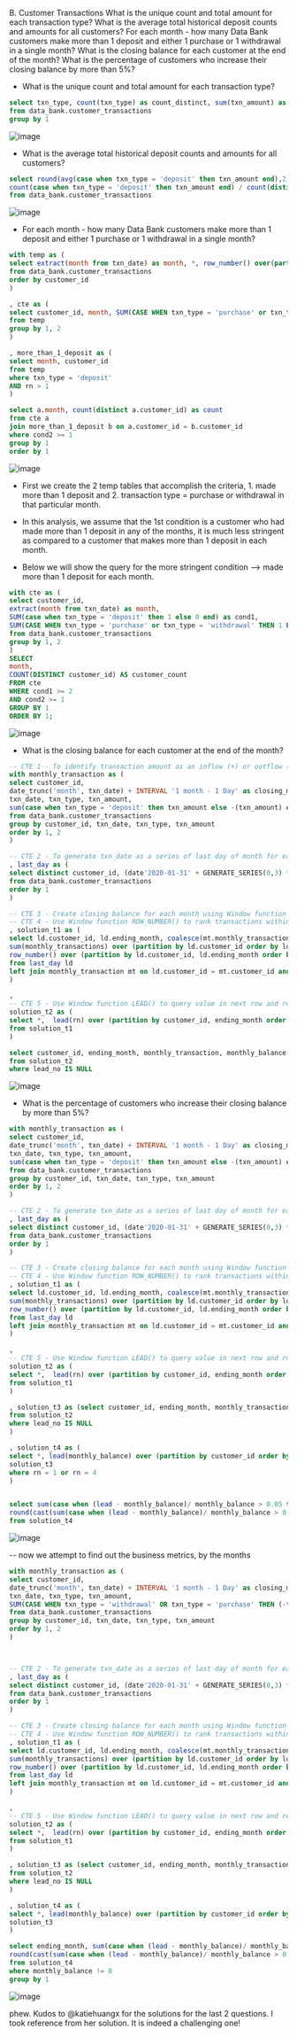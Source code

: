 B. Customer Transactions
What is the unique count and total amount for each transaction type?
What is the average total historical deposit counts and amounts for all customers?
For each month - how many Data Bank customers make more than 1 deposit and either 1 purchase or 1 withdrawal in a single month?
What is the closing balance for each customer at the end of the month?
What is the percentage of customers who increase their closing balance by more than 5%?

- What is the unique count and total amount for each transaction type?

```sql 
select txn_type, count(txn_type) as count_distinct, sum(txn_amount) as total_amount
from data_bank.customer_transactions
group by 1 
```
![image](https://user-images.githubusercontent.com/87967846/148574145-2f009ed5-9b1e-4169-8b80-b0c8c7e6f91c.png)


- What is the average total historical deposit counts and amounts for all customers?
```sql 
select round(avg(case when txn_type = 'deposit' then txn_amount end),2) as average_amount, 
count(case when txn_type = 'deposit' then txn_amount end) / count(distinct customer_id) as average_count_of_deposit
from data_bank.customer_transactions
```
![image](https://user-images.githubusercontent.com/87967846/148574214-86869da0-4952-42d4-919b-91f2f0c1d461.png)


- For each month - how many Data Bank customers make more than 1 deposit and either 1 purchase or 1 withdrawal in a single month?

```sql 
with temp as (
select extract(month from txn_date) as month, *, row_number() over(partition by customer_id, txn_type, extract(month from txn_date)) as rn
from data_bank.customer_transactions
order by customer_id 
) 

, cte as (
select customer_id, month, SUM(CASE WHEN txn_type = 'purchase' or txn_type = 'withdrawal' THEN 1 ELSE 0 END) as cond2 
from temp
group by 1, 2
)

, more_than_1_deposit as (
select month, customer_id 
from temp 
where txn_type = 'deposit'
AND rn > 1 
) 

select a.month, count(distinct a.customer_id) as count
from cte a 
join more_than_1_deposit b on a.customer_id = b.customer_id
where cond2 >= 1
group by 1 
order by 1
```

![image](https://user-images.githubusercontent.com/87967846/148574376-a3a2113a-9df7-45e4-9eda-e7859deed63c.png)

- First we create the 2 temp tables that accomplish the criteria, 1. made more than 1 deposit and 2. transaction type = purchase or withdrawal in that particular month. 
- In this analysis, we assume that the 1st condition is a customer who had made more than 1 deposit in any of the months, it is much less stringent as compared to a customer that makes more than 1 deposit in each month. 

- Below we will show the query for the more stringent condition --> made more than 1 deposit for each month. 


```sql 
with cte as (
select customer_id, 
extract(month from txn_date) as month, 
SUM(case when txn_type = 'deposit' then 1 else 0 end) as cond1, 
SUM(CASE WHEN txn_type = 'purchase' or txn_type = 'withdrawal' THEN 1 ELSE 0 END) as cond2
from data_bank.customer_transactions
group by 1, 2
)
SELECT
month,
COUNT(DISTINCT customer_id) AS customer_count
FROM cte
WHERE cond1 >= 2 
AND cond2 >= 1 
GROUP BY 1
ORDER BY 1;
```
![image](https://user-images.githubusercontent.com/87967846/148574750-79bd71a5-b4b7-4bbf-8238-a02ea5de758c.png)

- What is the closing balance for each customer at the end of the month?

```sql 
-- CTE 1 - To identify transaction amount as an inflow (+) or outflow (-) and create closing month
with monthly_transaction as (
select customer_id,
date_trunc('month', txn_date) + INTERVAL '1 month - 1 Day' as closing_month, 
txn_date, txn_type, txn_amount, 
sum(case when txn_type = 'deposit' then txn_amount else -(txn_amount) end) as monthly_transactions
from data_bank.customer_transactions
group by customer_id, txn_date, txn_type, txn_amount
order by 1, 2
)

-- CTE 2 - To generate txn_date as a series of last day of month for each customer
, last_day as (
select distinct customer_id, (date'2020-01-31' + GENERATE_SERIES(0,3) * INTERVAL '1 MONTH') as ending_month 
from data_bank.customer_transactions
order by 1 
)

-- CTE 3 - Create closing balance for each month using Window function SUM() to add changes during the month
-- CTE 4 - Use Window function ROW_NUMBER() to rank transactions within each month 
, solution_t1 as (
select ld.customer_id, ld.ending_month, coalesce(mt.monthly_transactions, 0) as monthly_transaction,
sum(monthly_transactions) over (partition by ld.customer_id order by ld.ending_month rows between unbounded preceding and current row) as monthly_balance, 
row_number() over (partition by ld.customer_id, ld.ending_month order by ld.ending_month) as rn
from last_day ld
left join monthly_transaction mt on ld.customer_id = mt.customer_id and ld.ending_month = mt.closing_month
)

, 
-- CTE 5 - Use Window function LEAD() to query value in next row and retrieve NULL for last row
solution_t2 as (
select *,  lead(rn) over (partition by customer_id, ending_month order by ending_month) as lead_no
from solution_t1
)

select customer_id, ending_month, monthly_transaction, monthly_balance
from solution_t2
where lead_no IS NULL 

```
![image](https://user-images.githubusercontent.com/87967846/148574921-3a018832-6389-4328-9456-dc5affa16ce2.png)


- What is the percentage of customers who increase their closing balance by more than 5%?



```sql 
with monthly_transaction as (
select customer_id,
date_trunc('month', txn_date) + INTERVAL '1 month - 1 Day' as closing_month, 
txn_date, txn_type, txn_amount, 
sum(case when txn_type = 'deposit' then txn_amount else -(txn_amount) end) as monthly_transactions
from data_bank.customer_transactions
group by customer_id, txn_date, txn_type, txn_amount
order by 1, 2
)

-- CTE 2 - To generate txn_date as a series of last day of month for each customer
, last_day as (
select distinct customer_id, (date'2020-01-31' + GENERATE_SERIES(0,3) * INTERVAL '1 MONTH') as ending_month 
from data_bank.customer_transactions
order by 1 
)

-- CTE 3 - Create closing balance for each month using Window function SUM() to add changes during the month
-- CTE 4 - Use Window function ROW_NUMBER() to rank transactions within each month 
, solution_t1 as (
select ld.customer_id, ld.ending_month, coalesce(mt.monthly_transactions, 0) as monthly_transaction,
sum(monthly_transactions) over (partition by ld.customer_id order by ld.ending_month rows between unbounded preceding and current row) as monthly_balance, 
row_number() over (partition by ld.customer_id, ld.ending_month order by ld.ending_month) as rn
from last_day ld
left join monthly_transaction mt on ld.customer_id = mt.customer_id and ld.ending_month = mt.closing_month
)

, 
-- CTE 5 - Use Window function LEAD() to query value in next row and retrieve NULL for last row
solution_t2 as (
select *,  lead(rn) over (partition by customer_id, ending_month order by ending_month) as lead_no
from solution_t1
)

, solution_t3 as (select customer_id, ending_month, monthly_transaction, monthly_balance, row_number() over (partition by customer_id order by ending_month) as rn 
from solution_t2
where lead_no IS NULL
) 

, solution_t4 as (
select *, lead(monthly_balance) over (partition by customer_id order by ending_month) as lead from 
solution_t3
where rn = 1 or rn = 4 
) 


select sum(case when (lead - monthly_balance)/ monthly_balance > 0.05 then 1 else 0 end) as count_that_increased, count(distinct customer_id) as count_total_customer,
round(cast(sum(case when (lead - monthly_balance)/ monthly_balance > 0.05 then 1 else 0 end) as numeric)/ (cast(count(distinct customer_id) as numeric)) , 2) as pct 
from solution_t4
```
![image](https://user-images.githubusercontent.com/87967846/148575114-e485919b-0baf-49ee-b6bc-f234c75923e3.png)

-- now we attempt to find out the business metrics, by the months

```sql 
with monthly_transaction as (
select customer_id,
date_trunc('month', txn_date) + INTERVAL '1 month - 1 Day' as closing_month, 
txn_date, txn_type, txn_amount, 
SUM(CASE WHEN txn_type = 'withdrawal' OR txn_type = 'purchase' THEN (-txn_amount) ELSE txn_amount END) as monthly_transactions
from data_bank.customer_transactions
group by customer_id, txn_date, txn_type, txn_amount
order by 1, 2
)



-- CTE 2 - To generate txn_date as a series of last day of month for each customer
, last_day as (
select distinct customer_id, (date'2020-01-31' + GENERATE_SERIES(0,3) * INTERVAL '1 MONTH') as ending_month 
from data_bank.customer_transactions
order by 1 
)

-- CTE 3 - Create closing balance for each month using Window function SUM() to add changes during the month
-- CTE 4 - Use Window function ROW_NUMBER() to rank transactions within each month 
, solution_t1 as (
select ld.customer_id, ld.ending_month, coalesce(mt.monthly_transactions, 0) as monthly_transaction,
sum(monthly_transactions) over (partition by ld.customer_id order by ld.ending_month rows between unbounded preceding and current row) as monthly_balance, 
row_number() over (partition by ld.customer_id, ld.ending_month order by ld.ending_month) as rn
from last_day ld
left join monthly_transaction mt on ld.customer_id = mt.customer_id and ld.ending_month = mt.closing_month
)

, 
-- CTE 5 - Use Window function LEAD() to query value in next row and retrieve NULL for last row
solution_t2 as (
select *,  lead(rn) over (partition by customer_id, ending_month order by ending_month) as lead_no
from solution_t1
)

, solution_t3 as (select customer_id, ending_month, monthly_transaction, monthly_balance, row_number() over (partition by customer_id order by ending_month) as rn 
from solution_t2
where lead_no IS NULL
) 

, solution_t4 as (
select *, lead(monthly_balance) over (partition by customer_id order by ending_month) as lead from 
solution_t3
) 

select ending_month, sum(case when (lead - monthly_balance)/ monthly_balance > 0.05 then 1 else 0 end) as count_that_increased, count(distinct customer_id) as count_total_customer,
round(cast(sum(case when (lead - monthly_balance)/ monthly_balance > 0.05 then 1 else 0 end) as numeric)/ (cast(count(distinct customer_id) as numeric)) , 2) as pct 
from solution_t4
where monthly_balance != 0 
group by 1 
```

![image](https://user-images.githubusercontent.com/87967846/148575270-5ebfd9c4-87a8-4c17-9afe-d3bf74a108cb.png)

phew. Kudos to @katiehuangx for the solutions for the last 2 questions. I took reference from her solution. It is indeed a challenging one! 
